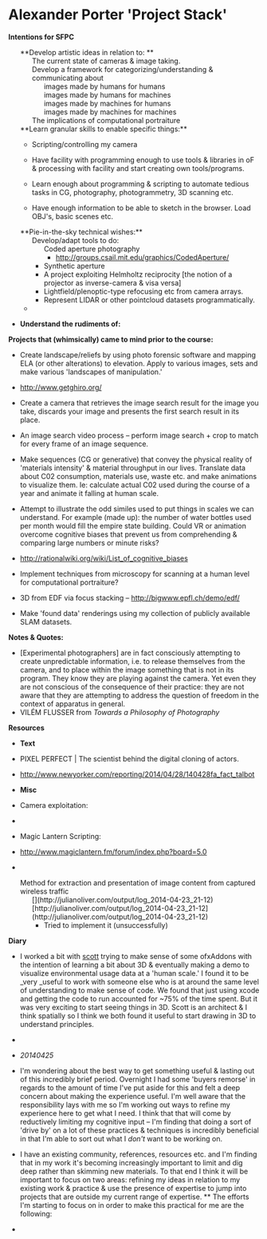# Alexander Porter 'Project Stack'

**Intentions for SFPC**
<ul style="list-style: none;"><li>**Develop artistic ideas in relation to: **<ul style="list-style: none;"><li>The current state of cameras & image taking. </li>
<li>Develop a framework for categorizing/understanding & communicating about<ul style="list-style: none;"><li>images made by humans for humans</li>
<li>images made by humans for machines</li>
<li>images made by machines for humans</li>
<li>images made by machines for machines</li></ul style="list-style: none;">
</li>
<li>The implications of computational portraiture</li></ul style="list-style: none;">
</li>
<li>
</li>
<li>**Learn granular skills to enable specific things:**</li>

*   Scripting/controlling my camera 

*   Have facility with programming enough to use tools & libraries in oF & processing with facility and start creating own tools/programs. 

*   Learn enough about programming & scripting to automate tedious tasks in CG, photography, photogrammetry, 3D scanning etc.
*   Have enough information to be able to sketch in the browser. Load OBJ's, basic scenes etc.
<ul style="list-style: none;"><li>
</li></ul style="list-style: none;">
</li>
<li>**Pie-in-the-sky technical wishes:**<ul style="list-style: none;"><li>Develop/adapt tools to do: <ul style="list-style: none;"><li>Coded aperture photography

*   [](http://groups.csail.mit.edu/graphics/CodedAperture/)http://groups.csail.mit.edu/graphics/CodedAperture/
</ul style="list-style: none;">

*   Synthetic aperture
*   A project exploiting Helmholtz reciprocity [the notion of a projector as inverse-camera & visa versa]  
*   Lightfield/plenoptic-type refocusing etc from camera arrays. 
*   Represent LIDAR or other pointcloud datasets programmatically. 
</ul style="list-style: none;">

*    
</ul style="list-style: none;">

*   **Understand the rudiments of:**

**Projects that (whimsically) came to mind prior to the course:**

*   Create landscape/reliefs by using photo forensic software and mapping ELA (or other alterations) to elevation. Apply to various images, sets and make various 'landscapes of manipulation.'

*   [](http://www.getghiro.org/)http://www.getghiro.org/ 

*   Create a camera that retrieves the image search result for the image you take, discards your image and presents the first search result in its place.
*   An image search video process – perform image search + crop to match for every frame of an image sequence. 
*   Make sequences (CG or generative) that convey the physical reality of 'materials intensity' & material throughput in our lives. Translate data about C02 consumption, materials use, waste etc. and make animations to visualize them. Ie: calculate actual C02 used during the course of a year and animate it falling at human scale.
*   Attempt to illustrate the odd similes used to put things in scales we can understand. For example (made up): the number of water bottles used per month would fill the empire state building. Could VR or animation overcome cognitive biases that prevent us from comprehending & comparing large numbers or minute risks?

*   [](http://rationalwiki.org/wiki/List_of_cognitive_biases)http://rationalwiki.org/wiki/List_of_cognitive_biases

*   Implement techniques from microscopy for scanning at a human level for computational portraiture? 

*   3D from EDF via focus stacking – [](http://bigwww.epfl.ch/demo/edf/)http://bigwww.epfl.ch/demo/edf/

*   Make 'found data' renderings using my collection of publicly available SLAM datasets. 

**Notes & Quotes:**

*   [Experimental photographers] are in fact consciously attempting to create unpredictable information, i.e. to release themselves from the camera, and to place within the image something that is not in its program. They know they are playing against the camera. Yet even they are not conscious of the consequence of their practice: they are not aware that they are attempting to address the question of freedom in the context of apparatus in general.
*   VILÉM FLUSSER from _Towards a Philosophy of Photography_

**Resources**

*   **Text**
*   PIXEL PERFECT | The scientist behind the digital cloning of actors.
*   [](http://www.newyorker.com/reporting/2014/04/28/140428fa_fact_talbot)http://www.newyorker.com/reporting/2014/04/28/140428fa_fact_talbot

*   **Misc**
*   Camera exploitation:

*

*   Magic Lantern Scripting:
*   [](http://www.magiclantern.fm/forum/index.php?board=5.0)http://www.magiclantern.fm/forum/index.php?board=5.0

*
<ul style="list-style: none;"><li>Method for extraction and presentation of image content from captured wireless traffic<ul style="list-style: none;"><li>[](http://julianoliver.com/output/log_2014-04-23_21-12)[http://julianoliver.com/output/log_2014-04-23_21-12](http://julianoliver.com/output/log_2014-04-23_21-12)

*   Tried to implement it (unsuccessfully) 
</ul style="list-style: none;">

</ul style="list-style: none;">

**Diary**

*   I worked a bit with [scott](/ep/profile/AFmNPnnCbtQ) trying to make sense of some ofxAddons with the intention of learning a bit about 3D & eventually making a demo to visualize environmental usage data at a 'human scale.' I found it to be _very _useful to work with someone else who is at around the same level of understanding to make sense of code. We found that just using xcode and getting the code to run accounted for ~75% of the time spent. But it was very exciting to start seeing things in 3D. Scott is an architect & I think spatially so I think we both found it useful to start drawing in 3D to understand principles. 
*    
*   _20140425_
*   I'm wondering about the best way to get something useful & lasting out of this incredibly brief period. Overnight I had some 'buyers remorse' in regards to the amount of time I've put aside for this and felt a deep concern about making the experience useful. I'm well aware that the responsibility lays with me so I'm working out ways to refine my experience here to get what I need. I think that that will come by reductively limiting my cognitive input – I'm finding that doing a sort of 'drive by' on a lot of these practices & techniques is incredibly beneficial in that I'm able to sort out what I _don't_ want to be working on. 

*   I have an existing community, references, resources etc. and I'm finding that in my work it's becoming increasingly important to limit and dig deep rather than skimming new materials. To that end I think it will be important to focus on two areas: refining my ideas in relation to my existing work & practice & use the presence of expertise to jump into projects that are outside my current range of expertise. 
**   The efforts I'm starting to focus on in order to make this practical for me are the following: 

*